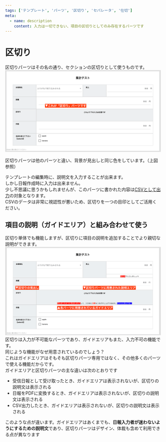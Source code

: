 ```yaml
---
tags: ['テンプレート', 'パーツ', '区切り', 'セパレータ', '仕切']
meta:
  - name: description
    content: 入力は一切できない、項目の区切りとしてのみ存在するパーツです
---
```

# 区切り
区切りパーツはその名の通り、セクションの区切りとして使うものです。  
![選択肢の入力](./template/sp1.png)  

区切りパーツは他のパーツと違い、背景が見出しと同じ色をしています。（上図参照）

テンプレートの編集時に、説明文を入力することが出来ます。  
しかし日報作成時に入力は出来ません。  
<Alice label="編集ロックされた1行テキストのようなイメージです" icon="here" />
少し不思議に思うかもしれませんが、このパーツに書かれた内容は[CSVとして出力](/manual/utility/analyze)の対象となります。  
CSVのデータは非常に視認性が悪いため、区切りを一つの目印としてご活用ください。


## 項目の説明（ガイドエリア）と組み合わせて使う
区切り単体でも機能しますが、区切りに項目の説明を追加することでより親切な説明ができます。  
![選択肢の入力](./template/sp2.png)  
区切りは入力が不可能なパーツであり、ガイドエリアもまた、入力不可の機能です。  
同じような機能がなぜ用意されているのでしょう？  
これはガイドエリアはそもそも区切りパーツ専用ではなく、その他多くのパーツで使える機能だからです。  
ガイドエリアと区切りパーツの主な違いは次のとおりです
- 受信日報として受け取ったとき、ガイドエリアは表示されないが、区切りの説明文は表示される
- 日報をPDFに変換するとき、ガイドエリアは表示されないが、区切りの説明文は表示される
- CSV出力したとき、ガイドエリアは表示されないが、区切りの説明文は表示される

このような点が違います。ガイドエリアはあくまでも、**日報入力者が迷わないようにするための説明文**であり、区切りパーツはデザイン、体裁も含めて利用できる点が異なります